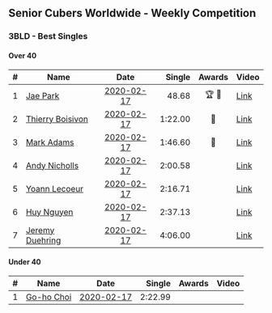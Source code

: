 ## Senior Cubers Worldwide - Weekly Competition
### 3BLD - Best Singles

#### Over 40

| # | Name | Date | Single | Awards | Video |
| :--: | -- | :--: | --: | :--: | -- |
| 1 | [Jae Park](../persons/jae_park.md) | [2020-02-17](2020-02-17.md) | 48.68 | 🏆 🥇 | [Link](https://www.facebook.com/events/173728187264773/permalink/173945660576359/) |
| 2 | [Thierry Boisivon](../persons/thierry_boisivon.md) | [2020-02-17](2020-02-17.md) | 1:22.00 | 🥈 | [Link](https://www.facebook.com/events/173728187264773/permalink/178355273468731/) |
| 3 | [Mark Adams](../persons/mark_adams.md) | [2020-02-17](2020-02-17.md) | 1:46.60 | 🥉 | [Link](https://www.facebook.com/events/173728187264773/permalink/176409236996668/) |
| 4 | [Andy Nicholls](../persons/andy_nicholls.md) | [2020-02-17](2020-02-17.md) | 2:00.58 |  | [Link](https://www.facebook.com/events/173728187264773/permalink/174217337215858/) |
| 5 | [Yoann Lecoeur](../persons/yoann_lecoeur.md) | [2020-02-17](2020-02-17.md) | 2:16.71 |  | [Link](https://www.facebook.com/events/173728187264773/permalink/174101907227401/) |
| 6 | [Huy Nguyen](../persons/huy_nguyen.md) | [2020-02-17](2020-02-17.md) | 2:37.13 |  | [Link](https://www.facebook.com/events/173728187264773/permalink/178453600125565/) |
| 7 | [Jeremy Duehring](../persons/jeremy_duehring.md) | [2020-02-17](2020-02-17.md) | 4:06.00 |  | [Link](https://www.facebook.com/events/173728187264773/permalink/178131816824410/) |

#### Under 40

| # | Name | Date | Single | Awards | Video |
| :--: | -- | :--: | --: | :--: | -- |
| 1 | [Go-ho Choi](../persons/go-ho_choi.md) | [2020-02-17](2020-02-17.md) | 2:22.99 |  | |


<script async src="https://www.googletagmanager.com/gtag/js?id=UA-86348435-3">
<script>window.dataLayer = window.dataLayer || []; function gtag() {dataLayer.push(arguments);} gtag('js', new Date()); gtag('config', 'UA-86348435-3');</script>
